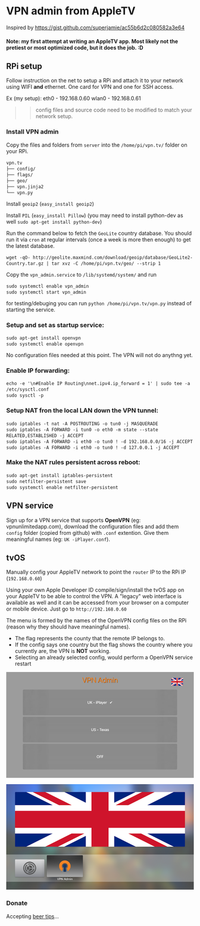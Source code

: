 # VPN admin from AppleTV

Inspired by https://gist.github.com/superjamie/ac55b6d2c080582a3e64


#### Note: my first attempt at writing an AppleTV app. Most likely not the pretiest or most optimized code, but it does the job. :D 


## RPi setup

Follow instruction on the net to setup a RPi and attach it to your network using WIFI **and** ethernet. One card for VPN and one for SSH access.

Ex (my setup): eth0 - 192.168.0.60
 	wlan0 - 192.168.0.61

>> config files and source code need to be modified to match your network setup.

### Install VPN admin

Copy the files and folders from `server` into the `/home/pi/vpn.tv/` folder on your RPi. 

```
vpn.tv
├── config/
├── flags/
├── geo/
├── vpn.jinja2
└── vpn.py
```


Install `geoip2` (`easy_install geoip2`)

Install `PIL` (`easy_install Pillow`) (you may need to install python-dev as well `sudo apt-get install python-dev`)

Run the command below to fetch the `GeoLite` country database. You should run it via `cron` at regular intervals (once a week is more then enough) to get the latest database.

```
wget -qO- http://geolite.maxmind.com/download/geoip/database/GeoLite2-Country.tar.gz | tar xvz -C /home/pi/vpn.tv/geo/ --strip 1
```

Copy the `vpn_admin.service` to `/lib/systemd/system/` and run 

```
sudo systemctl enable vpn_admin
sudo systemctl start vpn_admin
```

for testing/debuging  you can run `python /home/pi/vpn.tv/vpn.py` instead of starting the service. 


### Setup and set as startup service:

```
sudo apt-get install openvpn
sudo systemctl enable openvpn
```

No configuration files needed at this point. The VPN will not do anythng yet.

### Enable IP forwarding:

```
echo -e '\n#Enable IP Routing\nnet.ipv4.ip_forward = 1' | sudo tee -a /etc/sysctl.conf
sudo sysctl -p
```

### Setup NAT fron the local LAN down the VPN tunnel:

```
sudo iptables -t nat -A POSTROUTING -o tun0 -j MASQUERADE
sudo iptables -A FORWARD -i tun0 -o eth0 -m state --state RELATED,ESTABLISHED -j ACCEPT
sudo iptables -A FORWARD -i eth0 -o tun0 ! -d 192.168.0.0/16 -j ACCEPT
sudo iptables -A FORWARD -i eth0 -o tun0 ! -d 127.0.0.1 -j ACCEPT
```

### Make the NAT rules persistent across reboot:

```
sudo apt-get install iptables-persistent
sudo netfilter-persistent save
sudo systemctl enable netfilter-persistent
```

## VPN service 

Sign up for a VPN service that supports **OpenVPN** (eg: vpnunlimitedapp.com), download the configuration files and add them `config` folder (copied from github) with `.conf` extention. Give them meaningful names (eg: `UK -iPlayer.conf`).

## tvOS

Manually config your AppleTV network to point the `router` IP to the RPi IP (`192.168.0.60`)

Using your own Apple Developer ID compile/sign/install the tvOS app on your AppleTV to be able to control the VPN. A "legacy" web interface is available as well and it can be accessed from your browser on a computer or mobile device. Just go to `http://192.168.0.60`

The menu is formed by the names of the OpenVPN config files on the RPi (reason why they should have meaningful names). 

- The flag represents the county that the remote IP belongs to. 
- If the config says one country but the flag shows the country where you currently are, the VPN is **NOT** working. 
- Selecting an already selected config, would perform a OpenVPN service restart

![screen](screen.png)

![topshelf](TopShelf.png)




### Donate

Accepting [beer tips](https://paypal.me/ovidiuhossu)...
